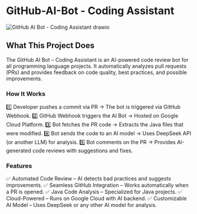 # GitHub-AI-Bot - Coding Assistant
![GitHub AI Bot - Coding Assistant drawio](https://github.com/user-attachments/assets/58a8663b-8b03-4f4a-926a-20d3a1dced6a)

## What This Project Does

The GitHub AI Bot – Coding Assistant is an AI-powered code review bot for all programming language projects. It automatically analyzes pull requests (PRs) and provides feedback on code quality, best practices, and possible improvements.

### How It Works

1️⃣ Developer pushes a commit via PR → The bot is triggered via GitHub Webhook.
2️⃣ GitHub Webhook triggers the AI Bot → Hosted on Google Cloud Platform.
3️⃣ Bot fetches the PR code → Extracts the Java files that were modified.
4️⃣ Bot sends the code to an AI model → Uses DeepSeek API (or another LLM) for analysis.
5️⃣ Bot comments on the PR → Provides AI-generated code reviews with suggestions and fixes.

### Features

✅ Automated Code Review – AI detects bad practices and suggests improvements.
✅ Seamless GitHub Integration – Works automatically when a PR is opened.
✅ Java Code Analysis – Specialized for Java projects.
✅ Cloud-Powered – Runs on Google Cloud with AI backend.
✅ Customizable AI Model – Uses DeepSeek or any other AI model for analysis.
